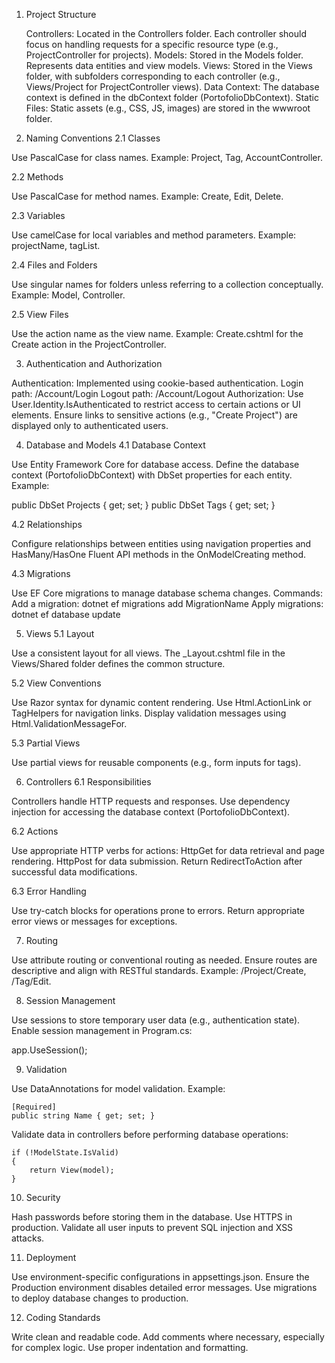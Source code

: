 1. Project Structure

    Controllers: Located in the Controllers folder. Each controller should focus on handling requests for a specific resource type (e.g., ProjectController for projects).
    Models: Stored in the Models folder. Represents data entities and view models.
    Views: Stored in the Views folder, with subfolders corresponding to each controller (e.g., Views/Project for ProjectController views).
    Data Context: The database context is defined in the dbContext folder (PortofolioDbContext).
    Static Files: Static assets (e.g., CSS, JS, images) are stored in the wwwroot folder.

2. Naming Conventions
2.1 Classes

Use PascalCase for class names.
Example: Project, Tag, AccountController.

2.2 Methods

Use PascalCase for method names.
Example: Create, Edit, Delete.

2.3 Variables

Use camelCase for local variables and method parameters.
Example: projectName, tagList.

2.4 Files and Folders

Use singular names for folders unless referring to a collection conceptually.
Example: Model, Controller.

2.5 View Files

Use the action name as the view name.
Example: Create.cshtml for the Create action in the ProjectController.

3. Authentication and Authorization

Authentication: Implemented using cookie-based authentication.
        Login path: /Account/Login
        Logout path: /Account/Logout
Authorization:
        Use User.Identity.IsAuthenticated to restrict access to certain actions or UI elements.
        Ensure links to sensitive actions (e.g., "Create Project") are displayed only to authenticated users.

4. Database and Models
4.1 Database Context

Use Entity Framework Core for database access.
Define the database context (PortofolioDbContext) with DbSet properties for each entity.
Example:

  public DbSet<Project> Projects { get; set; }
  public DbSet<Tag> Tags { get; set; }

4.2 Relationships

Configure relationships between entities using navigation properties and HasMany/HasOne Fluent API methods in the OnModelCreating method.

4.3 Migrations

Use EF Core migrations to manage database schema changes.
Commands:
Add a migration: dotnet ef migrations add MigrationName
Apply migrations: dotnet ef database update

5. Views
5.1 Layout

Use a consistent layout for all views. The _Layout.cshtml file in the Views/Shared folder defines the common structure.

5.2 View Conventions

Use Razor syntax for dynamic content rendering.
Use Html.ActionLink or TagHelpers for navigation links.
Display validation messages using Html.ValidationMessageFor.

5.3 Partial Views

Use partial views for reusable components (e.g., form inputs for tags).

6. Controllers
6.1 Responsibilities

Controllers handle HTTP requests and responses.
Use dependency injection for accessing the database context (PortofolioDbContext).

6.2 Actions

Use appropriate HTTP verbs for actions:
HttpGet for data retrieval and page rendering.
HttpPost for data submission.
Return RedirectToAction after successful data modifications.

6.3 Error Handling

Use try-catch blocks for operations prone to errors.
Return appropriate error views or messages for exceptions.

7. Routing

Use attribute routing or conventional routing as needed.
Ensure routes are descriptive and align with RESTful standards.
Example: /Project/Create, /Tag/Edit.

8. Session Management

Use sessions to store temporary user data (e.g., authentication state).
Enable session management in Program.cs:

app.UseSession();

9. Validation

Use DataAnnotations for model validation.
Example:

    [Required]
    public string Name { get; set; }

Validate data in controllers before performing database operations:

    if (!ModelState.IsValid)
    {
        return View(model);
    }

10. Security

Hash passwords before storing them in the database.
Use HTTPS in production.
Validate all user inputs to prevent SQL injection and XSS attacks.

11. Deployment

Use environment-specific configurations in appsettings.json.
Ensure the Production environment disables detailed error messages.
Use migrations to deploy database changes to production.

12. Coding Standards

Write clean and readable code.
Add comments where necessary, especially for complex logic.
Use proper indentation and formatting.
